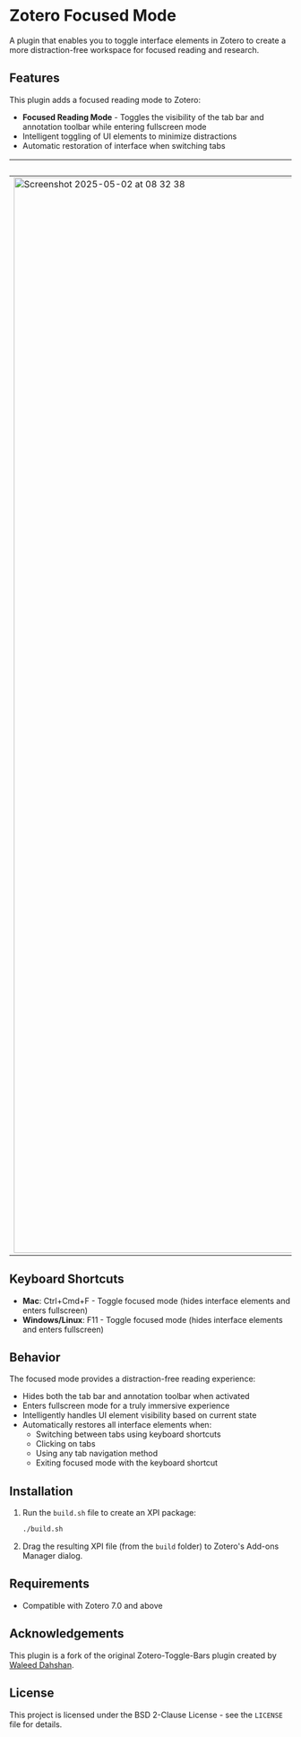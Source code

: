 # Zotero Focused Mode

A plugin that enables you to toggle interface elements in Zotero to create a more distraction-free workspace for focused reading and research.

## Features

This plugin adds a focused reading mode to Zotero:
- **Focused Reading Mode** - Toggles the visibility of the tab bar and annotation toolbar while entering fullscreen mode
- Intelligent toggling of UI elements to minimize distractions
- Automatic restoration of interface when switching tabs

| Before  | After |
| ------------- | ------------- |
| <img width="1920" alt="Screenshot 2025-05-02 at 08 32 38" src="https://github.com/user-attachments/assets/91f3e042-bd48-4ded-a1f8-1289e67d6ff4" /> | <img width="1920" alt="Screenshot 2025-05-02 at 08 32 58" src="https://github.com/user-attachments/assets/7a8c7537-635a-4bb2-8b4d-4f7a80888590" /> |

## Keyboard Shortcuts

- **Mac**: Ctrl+Cmd+F - Toggle focused mode (hides interface elements and enters fullscreen)
- **Windows/Linux**: F11 - Toggle focused mode (hides interface elements and enters fullscreen)

## Behavior

The focused mode provides a distraction-free reading experience:
- Hides both the tab bar and annotation toolbar when activated
- Enters fullscreen mode for a truly immersive experience
- Intelligently handles UI element visibility based on current state
- Automatically restores all interface elements when:
  - Switching between tabs using keyboard shortcuts
  - Clicking on tabs
  - Using any tab navigation method
  - Exiting focused mode with the keyboard shortcut

## Installation

1. Run the `build.sh` file to create an XPI package:
   ```bash
   ./build.sh
   ```
2. Drag the resulting XPI file (from the `build` folder) to Zotero's Add-ons Manager dialog.

## Requirements

- Compatible with Zotero 7.0 and above

## Acknowledgements

This plugin is a fork of the original Zotero-Toggle-Bars plugin created by [Waleed Dahshan](https://github.com/wmstack).

## License

This project is licensed under the BSD 2-Clause License - see the `LICENSE` file for details.
